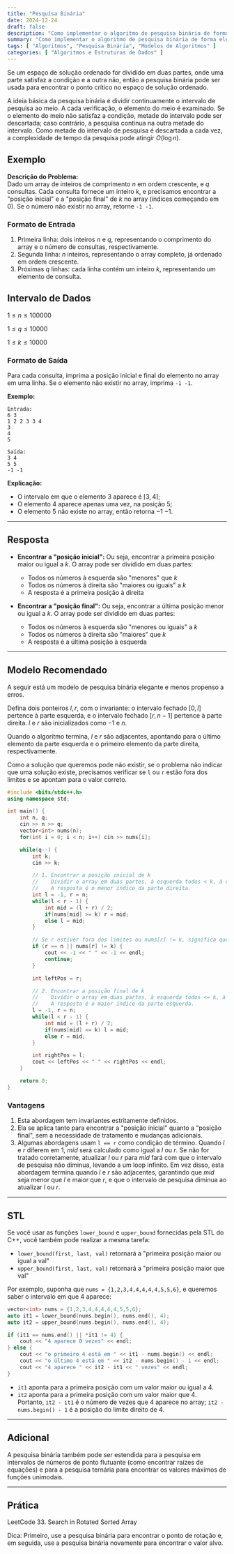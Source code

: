 ```yaml
---
title: "Pesquisa Binária"
date: 2024-12-24
draft: false
description: "Como implementar o algoritmo de pesquisa binária de forma elegante."
summary: "Como implementar o algoritmo de pesquisa binária de forma elegante."
tags: [ "Algoritmos", "Pesquisa Binária", "Modelos de Algoritmos" ]
categories: [ "Algoritmos e Estruturas de Dados" ]
---
```


Se um espaço de solução ordenado for dividido em duas partes, onde uma parte satisfaz a condição e a outra não, então a pesquisa binária pode ser usada para encontrar o ponto crítico no espaço de solução ordenado.

A ideia básica da pesquisa binária é dividir continuamente o intervalo de pesquisa ao meio. A cada verificação, o elemento do meio é examinado. Se o elemento do meio não satisfaz a condição, metade do intervalo pode ser descartada; caso contrário, a pesquisa continua na outra metade do intervalo. Como metade do intervalo de pesquisa é descartada a cada vez, a complexidade de tempo da pesquisa pode atingir $O(\log n)$.

## Exemplo

**Descrição do Problema:**  
Dado um array de inteiros de comprimento $n$ em ordem crescente, e $q$ consultas. Cada consulta fornece um inteiro $k$, e precisamos encontrar a "posição inicial" e a "posição final" de $k$ no array (índices começando em 0). Se o número não existir no array, retorne `-1 -1`.

### Formato de Entrada

1. Primeira linha: dois inteiros $n$ e $q$, representando o comprimento do array e o número de consultas, respectivamente.
2. Segunda linha: $n$ inteiros, representando o array completo, já ordenado em ordem crescente.
3. Próximas $q$ linhas: cada linha contém um inteiro $k$, representando um elemento de consulta.

## Intervalo de Dados

$1 \leq n \leq 100000$

$1 \leq q \leq 10000$

$1 \leq k \leq 10000$

### Formato de Saída

Para cada consulta, imprima a posição inicial e final do elemento no array em uma linha. Se o elemento não existir no array, imprima `-1 -1`.

**Exemplo:**

```
Entrada:
6 3
1 2 2 3 3 4
3
4
5

Saída:
3 4
5 5
-1 -1
```

**Explicação:**

- O intervalo em que o elemento $3$ aparece é $[3, 4]$;
- O elemento $4$ aparece apenas uma vez, na posição $5$;
- O elemento $5$ não existe no array, então retorna $-1$ $-1$.

---

## Resposta

- **Encontrar a "posição inicial":**
  Ou seja, encontrar a primeira posição maior ou igual a $k$. O array pode ser dividido em duas partes:
    - Todos os números à esquerda são "menores" que $k$
    - Todos os números à direita são "maiores ou iguais" a $k$
    - A resposta é a primeira posição à direita

- **Encontrar a "posição final":**
  Ou seja, encontrar a última posição menor ou igual a $k$. O array pode ser dividido em duas partes:
    - Todos os números à esquerda são "menores ou iguais" a $k$
    - Todos os números à direita são "maiores" que $k$
    - A resposta é a última posição à esquerda

---

## Modelo Recomendado

A seguir está um modelo de pesquisa binária elegante e menos propenso a erros.

Defina dois ponteiros $l, r$, com o invariante: o intervalo fechado $[0, l]$ pertence à parte esquerda, e o intervalo fechado $[r, n - 1]$ pertence à parte direita. $l$ e $r$ são inicializados como $-1$ e $n$.

Quando o algoritmo termina, $l$ e $r$ são adjacentes, apontando para o último elemento da parte esquerda e o primeiro elemento da parte direita, respectivamente.

Como a solução que queremos pode não existir, se o problema não indicar que uma solução existe, precisamos verificar se `l` ou `r` estão fora dos limites e se apontam para o valor correto.

```cpp
#include <bits/stdc++.h>
using namespace std;

int main() {
    int n, q;
    cin >> n >> q;
    vector<int> nums(n);
    for(int i = 0; i < n; i++) cin >> nums[i];

    while(q--) {
        int k;
        cin >> k;

        // 1. Encontrar a posição inicial de k
        //    Dividir o array em duas partes, à esquerda todos < k, à direita todos >= k.
        //    A resposta é o menor índice da parte direita.
        int l = -1, r = n;
        while(l < r - 1) {
            int mid = (l + r) / 2;
            if(nums[mid] >= k) r = mid; 
            else l = mid;
        }

        // Se r estiver fora dos limites ou nums[r] != k, significa que k não existe
        if (r == n || nums[r] != k) {
            cout << -1 << " " << -1 << endl;
            continue;
        }

        int leftPos = r;

        // 2. Encontrar a posição final de k
        //    Dividir o array em duas partes, à esquerda todos <= k, à direita todos > k.
        //    A resposta é o maior índice da parte esquerda.
        l = -1, r = n;
        while(l < r - 1) {
            int mid = (l + r) / 2;
            if(nums[mid] <= k) l = mid;
            else r = mid;
        }

        int rightPos = l;
        cout << leftPos << " " << rightPos << endl;
    }

    return 0;
}
```

### Vantagens

1. Esta abordagem tem invariantes estritamente definidos.
2. Ela se aplica tanto para encontrar a "posição inicial" quanto a "posição final", sem a necessidade de tratamento e mudanças adicionais.
3. Algumas abordagens usam `l == r` como condição de término. Quando $l$ e $r$ diferem em $1$, $mid$ será calculado como igual a $l$ ou $r$. Se não for tratado corretamente, atualizar $l$ ou $r$ para $mid$ fará com que o intervalo de pesquisa não diminua, levando a um loop infinito. Em vez disso, esta abordagem termina quando $l$ e $r$ são adjacentes, garantindo que $mid$ seja menor que $l$ e maior que $r$, e que o intervalo de pesquisa diminua ao atualizar $l$ ou $r$.

---

## STL

Se você usar as funções `lower_bound` e `upper_bound` fornecidas pela STL do C++, você também pode realizar a mesma tarefa:

- `lower_bound(first, last, val)` retornará a "primeira posição maior ou igual a val"
- `upper_bound(first, last, val)` retornará a "primeira posição maior que val"

Por exemplo, suponha que `nums = {1,2,3,4,4,4,4,4,5,5,6}`, e queremos saber o intervalo em que 4 aparece:

```cpp
vector<int> nums = {1,2,3,4,4,4,4,4,5,5,6};
auto it1 = lower_bound(nums.begin(), nums.end(), 4);
auto it2 = upper_bound(nums.begin(), nums.end(), 4);

if (it1 == nums.end() || *it1 != 4) {
    cout << "4 aparece 0 vezes" << endl;
} else {
    cout << "o primeiro 4 está em " << it1 - nums.begin() << endl;
    cout << "o último 4 está em " << it2 - nums.begin() - 1 << endl;
    cout << "4 aparece " << it2 - it1 << " vezes" << endl;
}
```

- `it1` aponta para a primeira posição com um valor maior ou igual a $4$.
- `it2` aponta para a primeira posição com um valor maior que $4$.  
  Portanto, `it2 - it1` é o número de vezes que $4$ aparece no array; `it2 - nums.begin() - 1` é a posição do limite direito de $4$.

---

## Adicional

A pesquisa binária também pode ser estendida para a pesquisa em intervalos de números de ponto flutuante (como encontrar raízes de equações) e para a pesquisa ternária para encontrar os valores máximos de funções unimodais.

---

## Prática

LeetCode 33. Search in Rotated Sorted Array

Dica: Primeiro, use a pesquisa binária para encontrar o ponto de rotação e, em seguida, use a pesquisa binária novamente para encontrar o valor alvo.